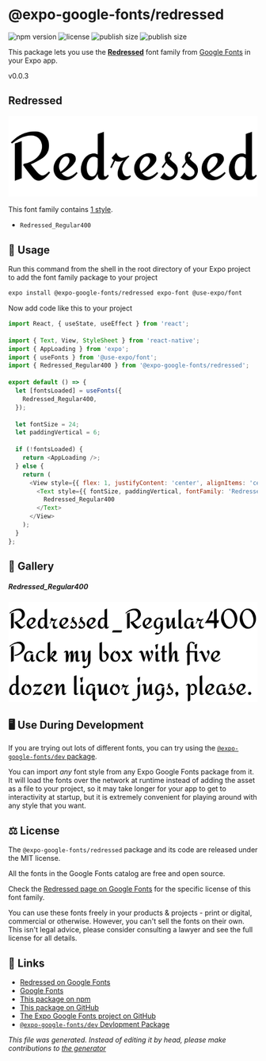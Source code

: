 # @expo-google-fonts/redressed

![npm version](https://flat.badgen.net/npm/v/@expo-google-fonts/redressed)
![license](https://flat.badgen.net/github/license/expo/google-fonts)
![publish size](https://flat.badgen.net/packagephobia/install/@expo-google-fonts/redressed)
![publish size](https://flat.badgen.net/packagephobia/publish/@expo-google-fonts/redressed)

This package lets you use the [**Redressed**](https://fonts.google.com/specimen/Redressed) font family from [Google Fonts](https://fonts.google.com/) in your Expo app.

v0.0.3

## Redressed

![Redressed](./font-family.png)

This font family contains [1 style](#gallery).

- `Redressed_Regular400`

## 🔡 Usage

Run this command from the shell in the root directory of your Expo project to add the font family package to your project
```sh
expo install @expo-google-fonts/redressed expo-font @use-expo/font
```

Now add code like this to your project
```js
import React, { useState, useEffect } from 'react';

import { Text, View, StyleSheet } from 'react-native';
import { AppLoading } from 'expo';
import { useFonts } from '@use-expo/font';
import { Redressed_Regular400 } from '@expo-google-fonts/redressed';

export default () => {
  let [fontsLoaded] = useFonts({
    Redressed_Regular400,
  });

  let fontSize = 24;
  let paddingVertical = 6;

  if (!fontsLoaded) {
    return <AppLoading />;
  } else {
    return (
      <View style={{ flex: 1, justifyContent: 'center', alignItems: 'center' }}>
        <Text style={{ fontSize, paddingVertical, fontFamily: 'Redressed_Regular400' }}>
          Redressed_Regular400
        </Text>
      </View>
    );
  }
};

```

## 📖 Gallery

##### Redressed_Regular400
![Redressed_Regular400](./b7da182df7a86a14b448d200c3efd866dca0885111c28fce6449cf8aef103e77.ttf.png)


## 🖥️ Use During Development

If you are trying out lots of different fonts, you can try using the [`@expo-google-fonts/dev` package](https://github.com/expo/google-fonts/tree/master/font-packages/dev#readme).

You can import *any* font style from any Expo Google Fonts package from it. It will load the fonts
over the network at runtime instead of adding the asset as a file to your project, so it may take longer
for your app to get to interactivity at startup, but it is extremely convenient
for playing around with any style that you want.

## ⚖️ License

The `@expo-google-fonts/redressed` package and its code are released under the MIT license.

All the fonts in the Google Fonts catalog are free and open source.

Check the [Redressed page on Google Fonts](https://fonts.google.com/specimen/Redressed) for the specific license of this font family.

You can use these fonts freely in your products & projects - print or digital, commercial or otherwise. However, you can't sell the fonts on their own. This isn't legal advice, please consider consulting a lawyer and see the full license for all details.

## 🔗 Links

- [Redressed on Google Fonts](https://fonts.google.com/specimen/Redressed)
- [Google Fonts](https://fonts.google.com/)
- [This package on npm](https://www.npmjs.com/package/@expo-google-fonts/redressed)
- [This package on GitHub](https://github.com/expo/google-fonts/tree/master/font-packages/redressed)
- [The Expo Google Fonts project on GitHub](https://github.com/expo/google-fonts)
- [`@expo-google-fonts/dev` Devlopment Package](https://github.com/expo/google-fonts/tree/master/font-packages/dev)


*This file was generated. Instead of editing it by head, please make contributions to [the generator](https://github.com/expo/google-fonts/tree/master/packages/generator)*
